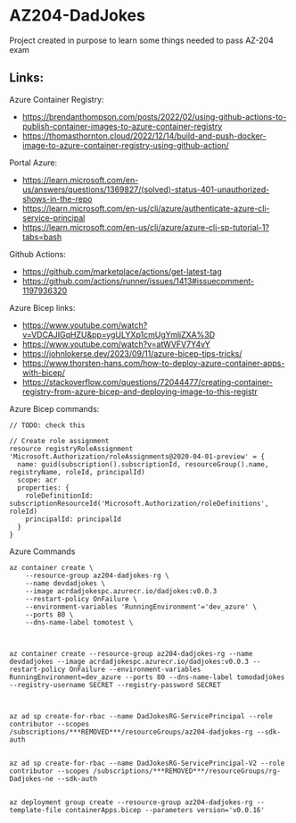 # AZ204-DadJokes
Project created in purpose to learn some things needed to pass  AZ-204 exam

## Links:

Azure Container Registry:
- https://brendanthompson.com/posts/2022/02/using-github-actions-to-publish-container-images-to-azure-container-registry
- https://thomasthornton.cloud/2022/12/14/build-and-push-docker-image-to-azure-container-registry-using-github-action/

Portal Azure:
- https://learn.microsoft.com/en-us/answers/questions/1369827/(solved)-status-401-unauthorized-shows-in-the-repo
- https://learn.microsoft.com/en-us/cli/azure/authenticate-azure-cli-service-principal
- https://learn.microsoft.com/en-us/cli/azure/azure-cli-sp-tutorial-1?tabs=bash

Github Actions:
- https://github.com/marketplace/actions/get-latest-tag
- https://github.com/actions/runner/issues/1413#issuecomment-1197936320

Azure Bicep links:
- https://www.youtube.com/watch?v=VDCAJIGqHZU&pp=ygULYXp1cmUgYmljZXA%3D
- https://www.youtube.com/watch?v=atWVFV7Y4vY
- https://johnlokerse.dev/2023/09/11/azure-bicep-tips-tricks/
- https://www.thorsten-hans.com/how-to-deploy-azure-container-apps-with-bicep/
- https://stackoverflow.com/questions/72044477/creating-container-registry-from-azure-bicep-and-deploying-image-to-this-registr

Azure Bicep commands:
```
// TODO: check this

// Create role assignment
resource registryRoleAssignment 'Microsoft.Authorization/roleAssignments@2020-04-01-preview' = {
  name: guid(subscription().subscriptionId, resourceGroup().name, registryName, roleId, principalId)
  scope: acr
  properties: {
    roleDefinitionId: subscriptionResourceId('Microsoft.Authorization/roleDefinitions', roleId)
    principalId: principalId
  }
}
```

Azure Commands
```
az container create \
    --resource-group az204-dadjokes-rg \
    --name devdadjokes \
    --image acrdadjokespc.azurecr.io/dadjokes:v0.0.3
    --restart-policy OnFailure \
    --environment-variables 'RunningEnvironment'='dev_azure' \
    --ports 80 \
    --dns-name-label tomotest \



az container create --resource-group az204-dadjokes-rg --name devdadjokes --image acrdadjokespc.azurecr.io/dadjokes:v0.0.3 --restart-policy OnFailure --environment-variables RunningEnvironment=dev_azure --ports 80 --dns-name-label tomodadjokes --registry-username SECRET --registry-password SECRET



az ad sp create-for-rbac --name DadJokesRG-ServicePrincipal --role contributor --scopes /subscriptions/***REMOVED***/resourceGroups/az204-dadjokes-rg --sdk-auth


az ad sp create-for-rbac --name DadJokesRG-ServicePrincipal-V2 --role contributor --scopes /subscriptions/***REMOVED***/resourceGroups/rg-Dadjokes-ne --sdk-auth


az deployment group create --resource-group az204-dadjokes-rg --template-file containerApps.bicep --parameters version='v0.0.16'
```

